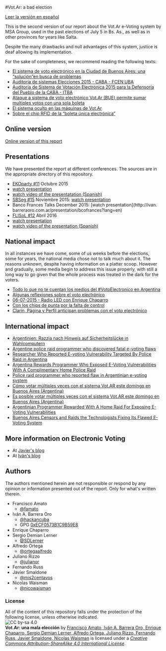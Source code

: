 #Vot.Ar: a bad election

[Leer la versión en español](README.md)  


This is the second version of our report about the Vot.Ar e-Voting system by MSA Group, used in the past elections of July 5 in Bs. As., as well as in other provinces for years like Salta.  

Despite the many drawbacks and null advantages of this system, justice is deaf allowing its implementation.  

For the sake of completeness, we recommend reading the following texts:  
* [El sistema de voto electrónico en la Ciudad de Buenos Aires: una “solución”en busca de problemas](http://www.vialibre.org.ar/2015/06/24/el-sistema-de-voto-electronico-en-la-ciudad-de-buenos-aires-una-solucionen-busca-de-problemas)  
* [Auditoría de sistemas Elecciones 2015 - CABA - FCEN UBA](https://www.eleccionesciudad.gob.ar/uploads/resoluciones/OAT-06252015201406.pdf)  
* [Auditoría de Sistema de Votación Electrónica 2015 para la Defensoría del Pueblo de la CABA - ITBA](http://defensoria.org.ar/wpnoticias/wp-content/uploads/2015/06/InformeAudotoriaVotoElectronico.pdf)  
* [Ataque a sistema de voto electrónico Vot.Ar (BUE) permite sumar multiples votos con una sola boleta](https://docs.google.com/document/d/1aH6kvoLR8O1qWOpEz89FAB2xFcBNB-QqHgZpXxg0vGE/preview#heading=h.4mjowkrd6bo2)  
* [El sistema oculto en las máquinas de Vot.Ar](https://blog.smaldone.com.ar/2015/07/15/el-sistema-oculto-en-las-maquinas-de-vot-ar)  
* [Sobre el chip RFID de la “boleta única electrónica”](https://blog.smaldone.com.ar/2016/01/08/sobre-el-chip-rfid-de-la-boleta-unica-electronica)  

## Online version
[Online version of this report](http://ivan.barreraoro.com.ar/vot-ar-a-bad-election/)  

## Presentations
We have presented the report at different conferences. The sources are in the appropriate directory of this repository.  

* [EKOparty #11](https://www.ekoparty.org/charla.php?id=430) Octubre 2015
 * [watch presentation](http://ivan.barreraoro.com.ar/presentation/ekoparty11?lang=en)  
 * [watch video of the presentatation (Spanish)](https://www.youtube.com/watch?v=pjyi2xKupyc)  
* [SBSeg #15](http://sbseg2015.univali.br/en/workshops/wte) Noviembre 2015: [watch presentation](http://ivan.barreraoro.com.ar/presentation/sbseg15)  
* Banco Frances Talks December 2015: [watch presentation](http://ivan.
barreraoro.com.ar/presentation/bcofrances?lang=en)  
* [FLISoL #12](http://wiki.cafelug.org.ar/index.php/Flisol/2016) Abril 2016
 * [watch presentation](http://ivan.barreraoro.com.ar/presentation/flisol12?lang=en)
 * [watch video of the presentation (Spanish)](https://www.youtube.com/watch?v=5eENcWZZBB4)


## National impact
In all instances we have come, some of us weeks before the elections, some for years, the national media chose not to talk much about it. The reasons unknown, despite having information on a platter scoop. However and gradually, some media begin to address this issue properly, with still a long way to go given that the whole process was treated in the dark for the voters.  

* [Todo lo que no te cuentan los medios del #VotoElectronico en Argentina](http://www.infosertec.com.ar/blog/?p=56547)  
* [Algunas reflexiones sobre el voto electrónico](http://www.lanacion.com.ar/1809389-algunas-reflexiones-sobre-el-voto-electronico)  
* [06-07-2015 - Radio LED con Enrique Chaparro](https://www.youtube.com/watch?v=l7kttGNkN_E)  
* [Con los chips de punta por la falta de control](http://www.pagina12.com.ar/diario/elpais/1-276357-2015-07-04.html)
* [Clarín, Página y Perfil anticipan problemas con el voto electrónico](http://www.diariosobrediarios.com.ar/dsd/notas/1/34116-clarin-pagina-y-perfil-anticipan-problemas-con-el-voto-electronico.php)

## International impact
* [Argentinien: Razzia nach Hinweis auf Sicherheitslücke in Wahlcomputern](http://www.spiegel.de/netzwelt/netzpolitik/razzia-nach-hinweis-auf-sicherheitsluecke-in-wahlcomputern-a-1042657.html)  
* [Argentine police raid programmer who discovered fatal e-voting flaws](http://boingboing.net/2015/07/08/argentine-police-raid-programm.html)  
* [Researcher Who Reported E-voting Vulnerability Targeted By Police Raid in Argentina](http://slashdot.org/story/296317)  
* [Argentina Rewards Programmer Who Exposed E-Voting Vulnerabilities With A Complimentary Home Police Raid](https://www.techdirt.com/articles/20150707/06204631571/argentina-rewards-programmer-who-exposed-e-voting-vulnerabilities-with-complimentary-home-police-raid.shtml)  
* [Police raid programmer who reported flaw in Argentinian e-voting system](http://arstechnica.co.uk/tech-policy/2015/07/police-raid-programmer-who-reported-flaw-in-argentinian-e-voting-system/)  
* [Cómo votar múltiples veces con el sistema Vot.AR este domingo en Buenos Aires (Argentina)](http://www.elladodelmal.com/2015/07/como-votar-multiples-veces-con-el.html)  
* [Es posible votar múltiples veces con el sistema Vot.AR este domingo en Buenos Aires (Argentina)](https://www.meneame.net/m/tecnolog%C3%ADa/como-votar-multiples-veces-sistema-vot-ar-este-domingo-buenos)
* [Argentinian Programmer Rewarded With A Home Raid For Exposing E-Voting Vulnerabilities ](http://www.techworm.net/2015/07/argentinian-programmer-rewarded-with-a-home-raid-for-exposing-e-voting-vulnerabilities.html)  
* [Buenos Aires Censors and Raids the Technologists Fixing Its Flawed E-Voting System](https://www.eff.org/deeplinks/2015/07/buenos-aires-censors-and-raids-technologists-fixing-its-flawed-e-voting-system)  

## More information on Electronic Voting
* At [Javier's blog](https://blog.smaldone.com.ar/category/politica/e-voto/)
* At [Iván's blog](http://ivan.barreraoro.com.ar/category/voto-electronico/)

## Authors
The authors mentioned herein are not responsible or respond by any opinion or information presented out of the report. Only for what's written therein.  
* Francisco Amato  
  * [@famato](https://twitter.com/famato)  
* Iván A. Barrera Oro  
  * [@hackancuba](https://twitter.com/hackancuba)  
  * GPG [0xECF0573B1C9B59E8](https://keybase.io/hackan)  
* Enrique Chaparro  
* Sergio Demian Lerner  
  * [@SDLerner](https://twitter.com/SDLerner)  
* Alfredo Ortega  
  * [@ortegaalfredo](https://twitter.com/ortegaalfredo)  
* Juliano Rizzo  
  * [@julianor](https://twitter.com/julianor)  
* Fernando Russ  
* Javier Smaldone  
  * [@mis2centavos](https://twitter.com/mis2centavos)  
* Nicolas Waisman  
  * [@nicowaisman](https://twitter.com/nicowaisman)

### License
All of the content of this repository falls under the protection of the following license, unless otherwise indicated.  
![CC by-sa 4.0](https://i.creativecommons.org/l/by-sa/4.0/88x31.png)  
**Vot.Ar: una mala elección** by [Francisco Amato, Iván A. Barrera Oro, Enrique Chaparro, Sergio Demian Lerner, Alfredo Ortega, Juliano Rizzo, Fernando Russ, Javier Smaldone, Nicolas Waisman](https://github.com/HacKanCuBa/informe-votar#autores) is licensed under a *[Creative Commons Attribution-ShareAlike 4.0 International License](http://creativecommons.org/licenses/by-sa/4.0/)*.  
